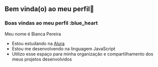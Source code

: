 ## Bem vinda(o) ao meu perfil🫶

### Boas vindas ao meu perfil :blue_heart

Meu nome é Bianca Pereira

- Estou estudando na [Alura](https://www.alura.com.br)
- Estou me desenvolvendo na linguagem JavaScript
- Utilizo esse espaço para minha organização e compartilhamento dos meus projetos desenvolvidos

